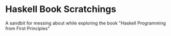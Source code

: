 # Haskell Book Scratchings

A sandbit for messing about while exploring the book "Haskell Programming from First Principles"
